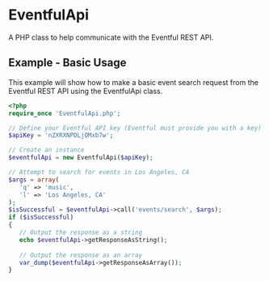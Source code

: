 EventfulApi
===========

A PHP class to help communicate with the Eventful REST API.


Example - Basic Usage
---------------------

This example will show how to make a basic event search request
from the Eventful REST API using the EventfulApi class.

```php 
<?php
require_once 'EventfulApi.php';

// Define your Eventful API key (Eventful must provide you with a key)
$apiKey = 'nZXRXNPDLjQMxb7w';

// Create an instance
$eventfulApi = new EventfulApi($apiKey);

// Attempt to search for events in Los Angeles, CA
$args = array(
   'q' => 'music',
   'l' => 'Los Angeles, CA'
);
$isSuccessful = $eventfulApi->call('events/search', $args);
if ($isSuccessful)
{
   // Output the response as a string
   echo $eventfulApi->getResponseAsString();
   
   // Output the response as an array
   var_dump($eventfulApi->getResponseAsArray());
}
```
